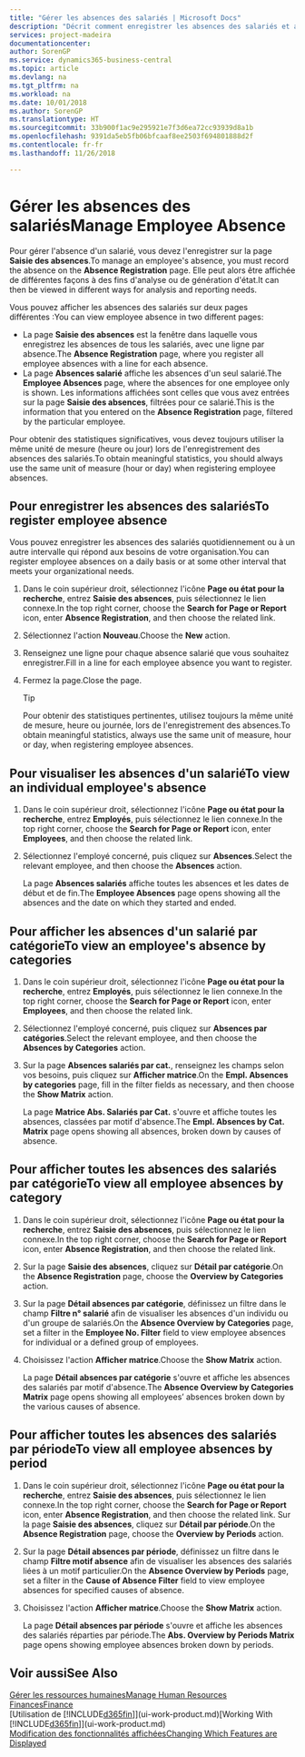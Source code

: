 ```yaml
---
title: "Gérer les absences des salariés | Microsoft Docs"
description: "Décrit comment enregistrer les absences des salariés et analyser les statistiques d'indisponibilité."
services: project-madeira
documentationcenter: 
author: SorenGP
ms.service: dynamics365-business-central
ms.topic: article
ms.devlang: na
ms.tgt_pltfrm: na
ms.workload: na
ms.date: 10/01/2018
ms.author: SorenGP
ms.translationtype: HT
ms.sourcegitcommit: 33b900f1ac9e295921e7f3d6ea72cc93939d8a1b
ms.openlocfilehash: 9391da5eb5fb06bfcaaf8ee2503f694801888d2f
ms.contentlocale: fr-fr
ms.lasthandoff: 11/26/2018

---
```

# <a name="manage-employee-absence"></a><span data-ttu-id="c3c14-103">Gérer les absences des salariés</span><span class="sxs-lookup"><span data-stu-id="c3c14-103">Manage Employee Absence</span></span>
<span data-ttu-id="c3c14-104">Pour gérer l'absence d'un salarié, vous devez l'enregistrer sur la page **Saisie des absences**.</span><span class="sxs-lookup"><span data-stu-id="c3c14-104">To manage an employee's absence, you must record the absence on the **Absence Registration** page.</span></span> <span data-ttu-id="c3c14-105">Elle peut alors être affichée de différentes façons à des fins d'analyse ou de génération d'état.</span><span class="sxs-lookup"><span data-stu-id="c3c14-105">It can then be viewed in different ways for analysis and reporting needs.</span></span>

<span data-ttu-id="c3c14-106">Vous pouvez afficher les absences des salariés sur deux pages différentes :</span><span class="sxs-lookup"><span data-stu-id="c3c14-106">You can view employee absence in two different pages:</span></span>

* <span data-ttu-id="c3c14-107">La page **Saisie des absences** est la fenêtre dans laquelle vous enregistrez les absences de tous les salariés, avec une ligne par absence.</span><span class="sxs-lookup"><span data-stu-id="c3c14-107">The **Absence Registration** page, where you register all employee absences with a line for each absence.</span></span>
* <span data-ttu-id="c3c14-108">La page **Absences salarié** affiche les absences d'un seul salarié.</span><span class="sxs-lookup"><span data-stu-id="c3c14-108">The **Employee Absences** page, where the absences for one employee only is shown.</span></span> <span data-ttu-id="c3c14-109">Les informations affichées sont celles que vous avez entrées sur la page **Saisie des absences**, filtrées pour ce salarié.</span><span class="sxs-lookup"><span data-stu-id="c3c14-109">This is the information that you entered on the **Absence Registration** page, filtered by the particular employee.</span></span>

<span data-ttu-id="c3c14-110">Pour obtenir des statistiques significatives, vous devez toujours utiliser la même unité de mesure (heure ou jour) lors de l'enregistrement des absences des salariés.</span><span class="sxs-lookup"><span data-stu-id="c3c14-110">To obtain meaningful statistics, you should always use the same unit of measure (hour or day) when registering employee absences.</span></span>

## <a name="to-register-employee-absence"></a><span data-ttu-id="c3c14-111">Pour enregistrer les absences des salariés</span><span class="sxs-lookup"><span data-stu-id="c3c14-111">To register employee absence</span></span>
<span data-ttu-id="c3c14-112">Vous pouvez enregistrer les absences des salariés quotidiennement ou à un autre intervalle qui répond aux besoins de votre organisation.</span><span class="sxs-lookup"><span data-stu-id="c3c14-112">You can register employee absences on a daily basis or at some other interval that meets your organizational needs.</span></span>

1. <span data-ttu-id="c3c14-113">Dans le coin supérieur droit, sélectionnez l'icône **Page ou état pour la recherche**, entrez **Saisie des absences**, puis sélectionnez le lien connexe.</span><span class="sxs-lookup"><span data-stu-id="c3c14-113">In the top right corner, choose the **Search for Page or Report** icon, enter **Absence Registration**, and then choose the related link.</span></span>
2. <span data-ttu-id="c3c14-114">Sélectionnez l'action **Nouveau**.</span><span class="sxs-lookup"><span data-stu-id="c3c14-114">Choose the **New** action.</span></span>
3. <span data-ttu-id="c3c14-115">Renseignez une ligne pour chaque absence salarié que vous souhaitez enregistrer.</span><span class="sxs-lookup"><span data-stu-id="c3c14-115">Fill in a line for each employee absence you want to register.</span></span>
4. <span data-ttu-id="c3c14-116">Fermez la page.</span><span class="sxs-lookup"><span data-stu-id="c3c14-116">Close the page.</span></span>

    > [!Tip]
    > <span data-ttu-id="c3c14-117">Pour obtenir des statistiques pertinentes, utilisez toujours la même unité de mesure, heure ou journée, lors de l'enregistrement des absences.</span><span class="sxs-lookup"><span data-stu-id="c3c14-117">To obtain meaningful statistics, always use the same unit of measure, hour or day, when registering employee absences.</span></span>

## <a name="to-view-an-individual-employees-absence"></a><span data-ttu-id="c3c14-118">Pour visualiser les absences d'un salarié</span><span class="sxs-lookup"><span data-stu-id="c3c14-118">To view an individual employee's absence</span></span>
1. <span data-ttu-id="c3c14-119">Dans le coin supérieur droit, sélectionnez l'icône **Page ou état pour la recherche**, entrez **Employés**, puis sélectionnez le lien connexe.</span><span class="sxs-lookup"><span data-stu-id="c3c14-119">In the top right corner, choose the **Search for Page or Report** icon, enter **Employees**, and then choose the related link.</span></span>
2. <span data-ttu-id="c3c14-120">Sélectionnez l'employé concerné, puis cliquez sur **Absences**.</span><span class="sxs-lookup"><span data-stu-id="c3c14-120">Select the relevant employee, and then choose the **Absences** action.</span></span>

    <span data-ttu-id="c3c14-121">La page **Absences salariés** affiche toutes les absences et les dates de début et de fin.</span><span class="sxs-lookup"><span data-stu-id="c3c14-121">The **Employee Absences** page opens showing all the absences and the date on which they started and ended.</span></span>

## <a name="to-view-an-employees-absence-by-categories"></a><span data-ttu-id="c3c14-122">Pour afficher les absences d'un salarié par catégorie</span><span class="sxs-lookup"><span data-stu-id="c3c14-122">To view an employee's absence by categories</span></span>
1. <span data-ttu-id="c3c14-123">Dans le coin supérieur droit, sélectionnez l'icône **Page ou état pour la recherche**, entrez **Employés**, puis sélectionnez le lien connexe.</span><span class="sxs-lookup"><span data-stu-id="c3c14-123">In the top right corner, choose the **Search for Page or Report** icon, enter **Employees**, and then choose the related link.</span></span>
2. <span data-ttu-id="c3c14-124">Sélectionnez l'employé concerné, puis cliquez sur **Absences par catégories**.</span><span class="sxs-lookup"><span data-stu-id="c3c14-124">Select the relevant employee, and then choose the **Absences by Categories** action.</span></span>
3. <span data-ttu-id="c3c14-125">Sur la page **Absences salariés par cat.**, renseignez les champs selon vos besoins, puis cliquez sur **Afficher matrice**.</span><span class="sxs-lookup"><span data-stu-id="c3c14-125">On the **Empl. Absences by categories** page, fill in the filter fields as necessary, and then choose the **Show Matrix** action.</span></span>

    <span data-ttu-id="c3c14-126">La page **Matrice Abs. Salariés par Cat.** s'ouvre et affiche toutes les absences, classées par motif d'absence.</span><span class="sxs-lookup"><span data-stu-id="c3c14-126">The **Empl. Absences by Cat. Matrix** page opens showing all absences, broken down by causes of absence.</span></span>

## <a name="to-view-all-employee-absences-by-category"></a><span data-ttu-id="c3c14-127">Pour afficher toutes les absences des salariés par catégorie</span><span class="sxs-lookup"><span data-stu-id="c3c14-127">To view all employee absences by category</span></span>
1. <span data-ttu-id="c3c14-128">Dans le coin supérieur droit, sélectionnez l'icône **Page ou état pour la recherche**, entrez **Saisie des absences**, puis sélectionnez le lien connexe.</span><span class="sxs-lookup"><span data-stu-id="c3c14-128">In the top right corner, choose the **Search for Page or Report** icon, enter **Absence Registration**, and then choose the related link.</span></span>
2. <span data-ttu-id="c3c14-129">Sur la page **Saisie des absences**, cliquez sur **Détail par catégorie**.</span><span class="sxs-lookup"><span data-stu-id="c3c14-129">On the **Absence Registration** page, choose the **Overview by Categories** action.</span></span>
3. <span data-ttu-id="c3c14-130">Sur la page **Détail absences par catégorie**, définissez un filtre dans le champ **Filtre n° salarié** afin de visualiser les absences d'un individu ou d'un groupe de salariés.</span><span class="sxs-lookup"><span data-stu-id="c3c14-130">On the **Absence Overview by Categories** page, set a filter in the **Employee No. Filter** field to view employee absences for individual or a defined group of employees.</span></span>
4. <span data-ttu-id="c3c14-131">Choisissez l'action **Afficher matrice**.</span><span class="sxs-lookup"><span data-stu-id="c3c14-131">Choose the **Show Matrix** action.</span></span>

    <span data-ttu-id="c3c14-132">La page **Détail absences par catégorie** s'ouvre et affiche les absences des salariés par motif d'absence.</span><span class="sxs-lookup"><span data-stu-id="c3c14-132">The **Absence Overview by Categories Matrix** page opens showing all employees’ absences broken down by the various causes of absence.</span></span>

## <a name="to-view-all-employee-absences-by-period"></a><span data-ttu-id="c3c14-133">Pour afficher toutes les absences des salariés par période</span><span class="sxs-lookup"><span data-stu-id="c3c14-133">To view all employee absences by period</span></span>
1. <span data-ttu-id="c3c14-134">Dans le coin supérieur droit, sélectionnez l'icône **Page ou état pour la recherche**, entrez **Saisie des absences**, puis sélectionnez le lien connexe.</span><span class="sxs-lookup"><span data-stu-id="c3c14-134">In the top right corner, choose the **Search for Page or Report** icon, enter **Absence Registration**, and then choose the related link.</span></span>
   <span data-ttu-id="c3c14-135">Sur la page **Saisie des absences**, cliquez sur **Détail par période**.</span><span class="sxs-lookup"><span data-stu-id="c3c14-135">On the **Absence Registration** page, choose the **Overview by Periods** action.</span></span>
2. <span data-ttu-id="c3c14-136">Sur la page **Détail absences par période**, définissez un filtre dans le champ **Filtre motif absence** afin de visualiser les absences des salariés liées à un motif particulier.</span><span class="sxs-lookup"><span data-stu-id="c3c14-136">On the **Absence Overview by Periods** page, set a filter in the **Cause of Absence Filter** field to view employee absences for specified causes of absence.</span></span>
3. <span data-ttu-id="c3c14-137">Choisissez l'action **Afficher matrice**.</span><span class="sxs-lookup"><span data-stu-id="c3c14-137">Choose the **Show Matrix** action.</span></span>

    <span data-ttu-id="c3c14-138">La page **Détail absences par période** s'ouvre et affiche les absences des salariés réparties par période.</span><span class="sxs-lookup"><span data-stu-id="c3c14-138">The **Abs. Overview by Periods Matrix** page opens showing employee absences broken down by periods.</span></span>

## <a name="see-also"></a><span data-ttu-id="c3c14-139">Voir aussi</span><span class="sxs-lookup"><span data-stu-id="c3c14-139">See Also</span></span>
[<span data-ttu-id="c3c14-140">Gérer les ressources humaines</span><span class="sxs-lookup"><span data-stu-id="c3c14-140">Manage Human Resources</span></span>](hr-manage-human-resources.md)  
[<span data-ttu-id="c3c14-141">Finances</span><span class="sxs-lookup"><span data-stu-id="c3c14-141">Finance</span></span>](finance.md)  
<span data-ttu-id="c3c14-142">[Utilisation de [!INCLUDE[d365fin](includes/d365fin_md.md)]](ui-work-product.md)</span><span class="sxs-lookup"><span data-stu-id="c3c14-142">[Working With [!INCLUDE[d365fin](includes/d365fin_md.md)]](ui-work-product.md)</span></span>  
[<span data-ttu-id="c3c14-143">Modification des fonctionnalités affichées</span><span class="sxs-lookup"><span data-stu-id="c3c14-143">Changing Which Features are Displayed</span></span>](ui-experiences.md)

